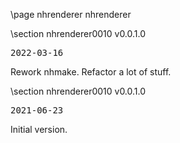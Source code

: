 \page nhrenderer nhrenderer

<div style="max-width:700px;">

\section nhrenderer0010 v0.0.1.0

<pre>
2022-03-16
</pre>

 Rework nhmake. Refactor a lot of stuff.



\section nhrenderer0010 v0.0.1.0

<pre>
2021-06-23
</pre>

 Initial version.



</div>